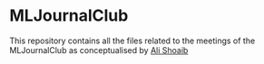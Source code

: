 # MLJournalClub
This repository contains all the files related to the meetings of the MLJournalClub as conceptualised by [Ali Shoaib](https://www.facebook.com/groups/1045006612234229/permalink/1242093709192184/)